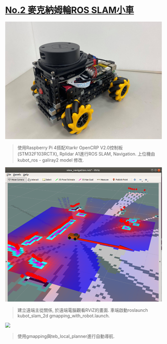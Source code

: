 # [No.2 麥克納姆輪ROS SLAM小車](https://github.com/KUBOT-Robot/FAFABOT/tree/FAFABOT-No.2)

<img src="https://github.com/KUBOT-Robot/FAFABOT/blob/resource/FAFABOT-No2/2.jpg?raw=true" width="700">

>使用Raspberry Pi 4搭配Xtarkr OpenCRP V2.0控制板(STM32F103RCTX), Rplidar A1進行ROS SLAM, Navigation. 上位機由kubot_ros - galiray2 model 修改.

<img src="https://github.com/KUBOT-Robot/FAFABOT/blob/resource/FAFABOT-No2/13.png?raw=true" width="700">

>建立遠端主從關係, 於遠端電腦觀看RViZ的畫面.
>車端啟動roslaunch kubot_slam_2d gmapping_with_robot.launch.

<img src="https://github.com/KUBOT-Robot/FAFABOT/blob/resource/FAFABOT-No2/14.gif?raw=true" width="700">

>使用gmapping與teb_local_planner進行自動導航.